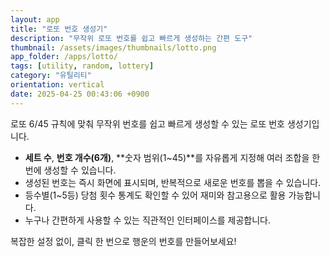 ```yaml
---
layout: app
title: "로또 번호 생성기"
description: "무작위 로또 번호를 쉽고 빠르게 생성하는 간편 도구"
thumbnail: /assets/images/thumbnails/lotto.png
app_folder: /apps/lotto/
tags: [utility, random, lottery]
category: "유틸리티"
orientation: vertical
date: 2025-04-25 00:43:06 +0900
---
```


로또 6/45 규칙에 맞춰 무작위 번호를 쉽고 빠르게 생성할 수 있는 로또 번호 생성기입니다.

- **세트 수**, **번호 개수(6개)**, **숫자 범위(1~45)**를 자유롭게 지정해 여러 조합을 한 번에 생성할 수 있습니다.
- 생성된 번호는 즉시 화면에 표시되며, 반복적으로 새로운 번호를 뽑을 수 있습니다.
- 등수별(1~5등) 당첨 횟수 통계도 확인할 수 있어 재미와 참고용으로 활용 가능합니다.
- 누구나 간편하게 사용할 수 있는 직관적인 인터페이스를 제공합니다.

복잡한 설정 없이, 클릭 한 번으로 행운의 번호를 만들어보세요!

